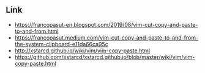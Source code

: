 
## Link

* https://francopasut-en.blogspot.com/2019/08/vim-cut-copy-and-paste-to-and-from.html
* https://francopasut.medium.com/vim-cut-copy-and-paste-to-and-from-the-system-clipboard-e11da66ca95c
* http://xstarcd.github.io/wiki/vim/vim-copy-paste.html
* https://github.com/xstarcd/xstarcd.github.io/blob/master/wiki/vim/vim-copy-paste.html
